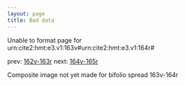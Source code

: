 ```yaml
---
layout: page
title: Bad data
---
```


Unable to format page for urn:cite2:hmt:e3.v1:163v#urn:cite2:hmt:e3.v1:164r#

prev: [162v-163r](../162v-163r/) next: [164v-165r](../164v-165r/)

Composite image not yet made for bifolio spread 163v-164r

